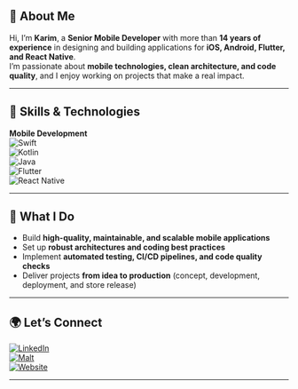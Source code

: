 ## 👋 About Me  

Hi, I’m **Karim**, a **Senior Mobile Developer** with more than **14 years of experience** in designing and building applications for **iOS, Android, Flutter, and React Native**.  
I’m passionate about **mobile technologies, clean architecture, and code quality**, and I enjoy working on projects that make a real impact.  

---

## 🔧 Skills & Technologies  

**Mobile Development**  
![Swift](https://img.shields.io/badge/Swift-F05138?style=for-the-badge&logo=swift&logoColor=white)  
![Kotlin](https://img.shields.io/badge/Kotlin-0095D5?style=for-the-badge&logo=kotlin&logoColor=white)  
![Java](https://img.shields.io/badge/Java-007396?style=for-the-badge&logo=java&logoColor=white)  
![Flutter](https://img.shields.io/badge/Flutter-02569B?style=for-the-badge&logo=flutter&logoColor=white)  
![React Native](https://img.shields.io/badge/React%20Native-61DAFB?style=for-the-badge&logo=react&logoColor=black)  

---

## 🚀 What I Do  

- Build **high-quality, maintainable, and scalable mobile applications**  
- Set up **robust architectures and coding best practices**  
- Implement **automated testing, CI/CD pipelines, and code quality checks**  
- Deliver projects **from idea to production** (concept, development, deployment, and store release)  

---

## 🌍 Let’s Connect  

[![LinkedIn](https://img.shields.io/badge/LinkedIn-0077B5?style=for-the-badge&logo=linkedin&logoColor=white)](https://linkedin.com/in/karim-angama)  
[![Malt](https://img.shields.io/badge/Malt-FF3366?style=for-the-badge&logo=Malt&logoColor=white)](https://www.malt.fr/profile/karimangama)  
[![Website](https://img.shields.io/badge/Portfolio-000000?style=for-the-badge&logo=firefox&logoColor=white)](https:/www.kangama.com)  

---
